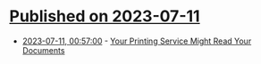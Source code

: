 # [Published on 2023-07-11](index.md)

* [2023-07-11, 00:57:00](https://hardware.slashdot.org/story/23/07/11/0011244/your-printing-service-might-read-your-documents?utm_source=rss1.0mainlinkanon&utm_medium=feed) - [Your Printing Service Might Read Your Documents](https://hardware.slashdot.org/story/23/07/11/0011244/your-printing-service-might-read-your-documents?utm_source=rss1.0mainlinkanon&utm_medium=feed)
